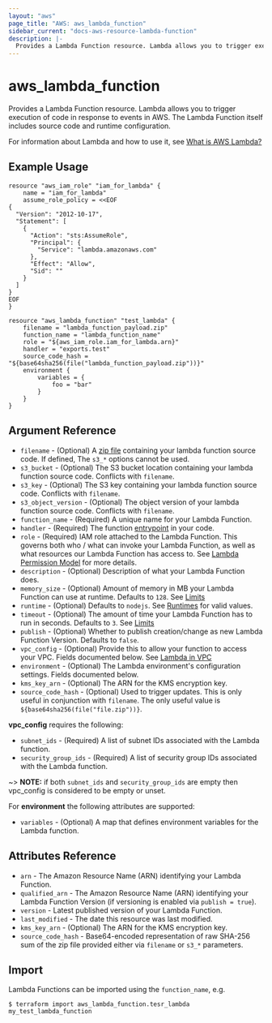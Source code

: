 ```yaml
---
layout: "aws"
page_title: "AWS: aws_lambda_function"
sidebar_current: "docs-aws-resource-lambda-function"
description: |-
  Provides a Lambda Function resource. Lambda allows you to trigger execution of code in response to events in AWS. The Lambda Function itself includes source code and runtime configuration.
---
```


# aws\_lambda\_function

Provides a Lambda Function resource. Lambda allows you to trigger execution of code in response to events in AWS. The Lambda Function itself includes source code and runtime configuration.

For information about Lambda and how to use it, see [What is AWS Lambda?][1]

## Example Usage

```
resource "aws_iam_role" "iam_for_lambda" {
    name = "iam_for_lambda"
    assume_role_policy = <<EOF
{
  "Version": "2012-10-17",
  "Statement": [
    {
      "Action": "sts:AssumeRole",
      "Principal": {
        "Service": "lambda.amazonaws.com"
      },
      "Effect": "Allow",
      "Sid": ""
    }
  ]
}
EOF
}

resource "aws_lambda_function" "test_lambda" {
    filename = "lambda_function_payload.zip"
    function_name = "lambda_function_name"
    role = "${aws_iam_role.iam_for_lambda.arn}"
    handler = "exports.test"
    source_code_hash = "${base64sha256(file("lambda_function_payload.zip"))}"
    environment {
        variables = {
            foo = "bar"
        }
    }
}
```

## Argument Reference

* `filename` - (Optional) A [zip file][2] containing your lambda function source code. If defined, The `s3_*` options cannot be used.
* `s3_bucket` - (Optional) The S3 bucket location containing your lambda function source code. Conflicts with `filename`.
* `s3_key` - (Optional) The S3 key containing your lambda function source code. Conflicts with `filename`.
* `s3_object_version` - (Optional) The object version of your lambda function source code. Conflicts with `filename`.
* `function_name` - (Required) A unique name for your Lambda Function.
* `handler` - (Required) The function [entrypoint][3] in your code.
* `role` - (Required) IAM role attached to the Lambda Function. This governs both who / what can invoke your Lambda Function, as well as what resources our Lambda Function has access to. See [Lambda Permission Model][4] for more details.
* `description` - (Optional) Description of what your Lambda Function does.
* `memory_size` - (Optional) Amount of memory in MB your Lambda Function can use at runtime. Defaults to `128`. See [Limits][5]
* `runtime` - (Optional) Defaults to `nodejs`. See [Runtimes][6] for valid values.
* `timeout` - (Optional) The amount of time your Lambda Function has to run in seconds. Defaults to `3`. See [Limits][5]
* `publish` - (Optional) Whether to publish creation/change as new Lambda Function Version. Defaults to `false`.
* `vpc_config` - (Optional) Provide this to allow your function to access your VPC. Fields documented below. See [Lambda in VPC][7]
* `environment` - (Optional) The Lambda environment's configuration settings. Fields documented below.
* `kms_key_arn` - (Optional) The ARN for the KMS encryption key.
* `source_code_hash` - (Optional) Used to trigger updates. This is only useful in conjunction with `filename`.
  The only useful value is `${base64sha256(file("file.zip"))}`.

**vpc\_config** requires the following:

* `subnet_ids` - (Required) A list of subnet IDs associated with the Lambda function.
* `security_group_ids` - (Required) A list of security group IDs associated with the Lambda function.

~> **NOTE:** if both `subnet_ids` and `security_group_ids` are empty then vpc_config is considered to be empty or unset.

For **environment** the following attributes are supported:

* `variables` - (Optional) A map that defines environment variables for the Lambda function.

## Attributes Reference

* `arn` - The Amazon Resource Name (ARN) identifying your Lambda Function.
* `qualified_arn` - The Amazon Resource Name (ARN) identifying your Lambda Function Version
  (if versioning is enabled via `publish = true`).
* `version` - Latest published version of your Lambda Function.
* `last_modified` - The date this resource was last modified.
* `kms_key_arn` - (Optional) The ARN for the KMS encryption key.
* `source_code_hash` - Base64-encoded representation of raw SHA-256 sum of the zip file
  provided either via `filename` or `s3_*` parameters.

[1]: https://docs.aws.amazon.com/lambda/latest/dg/welcome.html
[2]: https://docs.aws.amazon.com/lambda/latest/dg/walkthrough-s3-events-adminuser-create-test-function-create-function.html
[3]: https://docs.aws.amazon.com/lambda/latest/dg/walkthrough-custom-events-create-test-function.html
[4]: https://docs.aws.amazon.com/lambda/latest/dg/intro-permission-model.html
[5]: https://docs.aws.amazon.com/lambda/latest/dg/limits.html
[6]: https://docs.aws.amazon.com/lambda/latest/dg/API_CreateFunction.html#SSS-CreateFunction-request-Runtime
[7]: http://docs.aws.amazon.com/lambda/latest/dg/vpc.html

## Import

Lambda Functions can be imported using the `function_name`, e.g. 

```
$ terraform import aws_lambda_function.tesr_lambda my_test_lambda_function
```
